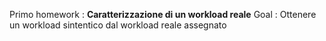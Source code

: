 Primo homework : **Caratterizzazione di un workload reale**
Goal : Ottenere un workload sintentico dal workload reale assegnato
